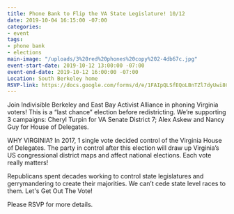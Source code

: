```yaml
---
title: Phone Bank to Flip the VA State Legislature! 10/12
date: 2019-10-04 16:15:00 -07:00
categories:
- event
tags:
- phone bank
- elections
main-image: "/uploads/3%20red%20phones%20copy%202-4db67c.jpg"
event-start-date: 2019-10-12 13:00:00 -07:00
event-end-date: 2019-10-12 16:00:00 -07:00
Location: South Berkeley home
RSVP-link: https://docs.google.com/forms/d/e/1FAIpQLSfEQoLBnTZl7dyUwi8C8MotacML-aYmuwgQf8q5Yudiq7BRsw/viewform
---
```


Join Indivisible Berkeley and East Bay Activist Alliance in phoning Virginia voters!  This is a “last chance” election before redistricting. We’re supporting 3 campaigns: Cheryl Turpin for VA Senate District 7; Alex Askew and Nancy Guy for House of Delegates.

WHY VIRGINIA? In 2017, 1 single vote decided control of the Virginia House of Delegates. The party in control after this election will draw up Virginia’s US congressional district maps and affect national elections. Each vote really matters!

Republicans spent decades working to control state legislatures and gerrymandering to create their majorities. We can’t cede state level races to them. Let's Get Out The Vote!

Please RSVP for more details.
